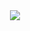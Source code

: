 <div id="header" align="center">
  <img src='https://media.giphy.com/media/ho0xXatV7b3Fo1ZRXN/giphy.gif'>
</div>



